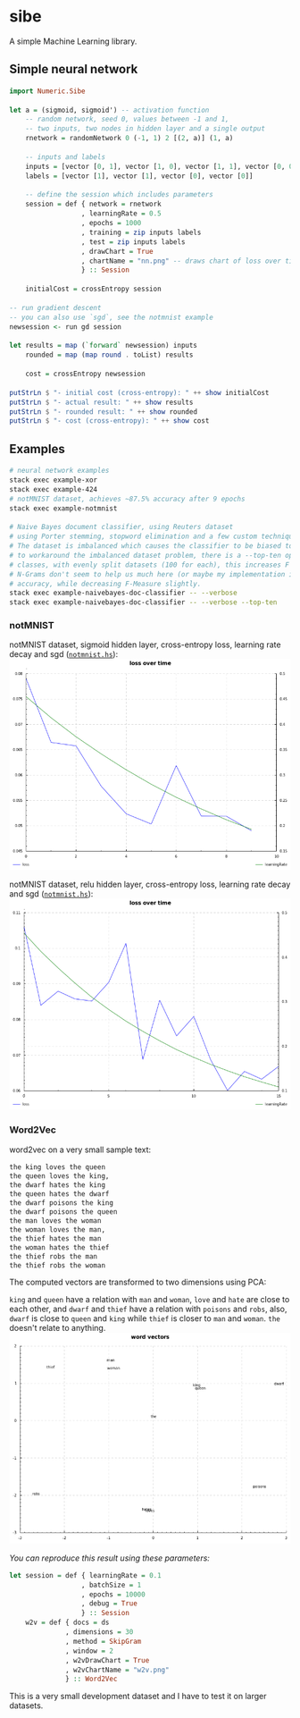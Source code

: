 sibe
====
A simple Machine Learning library.

## Simple neural network
```haskell
import Numeric.Sibe

let a = (sigmoid, sigmoid') -- activation function
    -- random network, seed 0, values between -1 and 1,
    -- two inputs, two nodes in hidden layer and a single output
    rnetwork = randomNetwork 0 (-1, 1) 2 [(2, a)] (1, a)

    -- inputs and labels
    inputs = [vector [0, 1], vector [1, 0], vector [1, 1], vector [0, 0]]
    labels = [vector [1], vector [1], vector [0], vector [0]]

    -- define the session which includes parameters
    session = def { network = rnetwork
                  , learningRate = 0.5
                  , epochs = 1000
                  , training = zip inputs labels
                  , test = zip inputs labels
                  , drawChart = True
                  , chartName = "nn.png" -- draws chart of loss over time
                  } :: Session

    initialCost = crossEntropy session

-- run gradient descent
-- you can also use `sgd`, see the notmnist example
newsession <- run gd session

let results = map (`forward` newsession) inputs
    rounded = map (map round . toList) results

    cost = crossEntropy newsession

putStrLn $ "- initial cost (cross-entropy): " ++ show initialCost
putStrLn $ "- actual result: " ++ show results
putStrLn $ "- rounded result: " ++ show rounded
putStrLn $ "- cost (cross-entropy): " ++ show cost
```


## Examples
```bash
# neural network examples
stack exec example-xor
stack exec example-424
# notMNIST dataset, achieves ~87.5% accuracy after 9 epochs
stack exec example-notmnist

# Naive Bayes document classifier, using Reuters dataset
# using Porter stemming, stopword elimination and a few custom techniques.
# The dataset is imbalanced which causes the classifier to be biased towards some classes (earn, acq, ...)
# to workaround the imbalanced dataset problem, there is a --top-ten option which classifies only top 10 popular
# classes, with evenly split datasets (100 for each), this increases F Measure significantly, along with ~10% of improved accuracy
# N-Grams don't seem to help us much here (or maybe my implementation is wrong!), using bigrams increases
# accuracy, while decreasing F-Measure slightly.
stack exec example-naivebayes-doc-classifier -- --verbose
stack exec example-naivebayes-doc-classifier -- --verbose --top-ten
```

### notMNIST

notMNIST dataset, sigmoid hidden layer, cross-entropy loss, learning rate decay and sgd ([`notmnist.hs`](https://github.com/mdibaiee/sibe/blob/master/examples/notmnist.hs)):
![notMNIST](https://github.com/mdibaiee/sibe/blob/master/notmnist.png?raw=true)

notMNIST dataset, relu hidden layer, cross-entropy loss, learning rate decay and sgd ([`notmnist.hs`](https://github.com/mdibaiee/sibe/blob/master/examples/notmnist.hs)):
![notMNIST](https://github.com/mdibaiee/sibe/blob/master/notmnist-relu.png?raw=true)

### Word2Vec

word2vec on a very small sample text:

```
the king loves the queen
the queen loves the king,
the dwarf hates the king
the queen hates the dwarf
the dwarf poisons the king
the dwarf poisons the queen
the man loves the woman
the woman loves the man,
the thief hates the man
the woman hates the thief
the thief robs the man
the thief robs the woman
```

The computed vectors are transformed to two dimensions using PCA:

`king` and `queen` have a relation with `man` and `woman`, `love` and `hate` are close to each other,
and `dwarf` and `thief` have a relation with `poisons` and `robs`, also, `dwarf` is close to `queen` and `king` while
`thief` is closer to `man` and `woman`. `the` doesn't relate to anything.
![word2vec results](https://raw.githubusercontent.com/mdibaiee/sibe/master/w2v.png)

_You can reproduce this result using these parameters:_
```haskell
let session = def { learningRate = 0.1
                  , batchSize = 1
                  , epochs = 10000
                  , debug = True
                  } :: Session
    w2v = def { docs = ds
              , dimensions = 30
              , method = SkipGram
              , window = 2
              , w2vDrawChart = True
              , w2vChartName = "w2v.png"
              } :: Word2Vec
```

This is a very small development dataset and I have to test it on larger datasets.
